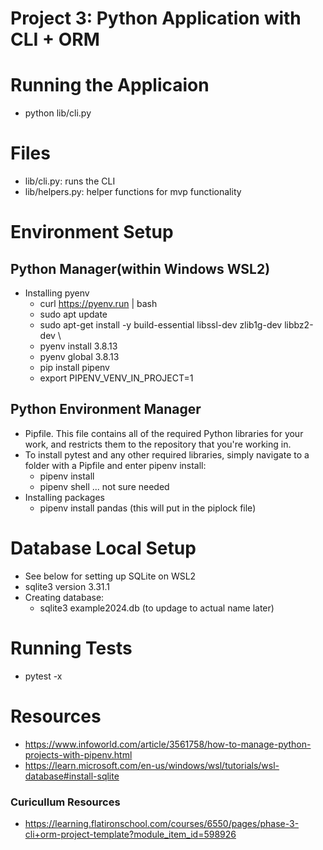 # Project 3: Python Application with CLI + ORM

# Running the Applicaion
- python lib/cli.py

# Files
- lib/cli.py: runs the CLI
- lib/helpers.py: helper functions for mvp functionality

# Environment Setup
## Python Manager(within Windows WSL2)
- Installing pyenv
    - curl https://pyenv.run | bash
    - sudo apt update
    - sudo apt-get install -y build-essential libssl-dev zlib1g-dev libbz2-dev \
    - pyenv install 3.8.13
    - pyenv global 3.8.13
    - pip install pipenv
    - export PIPENV_VENV_IN_PROJECT=1

## Python Environment Manager
- Pipfile. This file contains all of the required Python libraries for your work, and restricts them to the repository that you're working in.
- To install pytest and any other required libraries, simply navigate to a folder with a Pipfile and enter pipenv install:
    - pipenv install
    - pipenv shell ... not sure needed
- Installing packages
    - pipenv install pandas (this will put in the piplock file)

# Database Local Setup
- See below for setting up SQLite on WSL2
- sqlite3 version 3.31.1
- Creating database:
    - sqlite3 example2024.db (to updage to actual name later)

# Running Tests
- pytest -x 

# Resources
- https://www.infoworld.com/article/3561758/how-to-manage-python-projects-with-pipenv.html
- https://learn.microsoft.com/en-us/windows/wsl/tutorials/wsl-database#install-sqlite

### Curicullum Resources
- https://learning.flatironschool.com/courses/6550/pages/phase-3-cli+orm-project-template?module_item_id=598926
